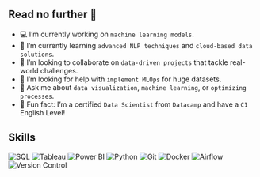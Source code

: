 ## Read no further 👋

* 💻 I’m currently working on `machine learning models`.  
* 🌱 I’m currently learning `advanced NLP techniques` and `cloud-based data solutions`.  
* 🔮 I’m looking to collaborate on `data-driven projects` that tackle real-world challenges.  
* 🧐 I’m looking for help with `implement MLOps` for huge datasets.  
* 💬 Ask me about `data visualization`, `machine learning`, or `optimizing processes`.    
* 💎 Fun fact: I’m a certified `Data Scientist` from `Datacamp` and have a `C1` English Level!

## Skills

![SQL](https://img.shields.io/badge/SQL-FFD700?style=for-the-badge&logo=postgresql&labelColor=FFFFFF)
![Tableau](https://img.shields.io/badge/Tableau-FFD700?style=for-the-badge&logo=tableau)
![Power BI](https://img.shields.io/badge/Power_BI-FFD700?style=for-the-badge&logo=google-analytics&logoColor=black)
![Python](https://img.shields.io/badge/Python-FFD700?style=for-the-badge&logo=python)
![Git](https://img.shields.io/badge/Git-FFD700?style=for-the-badge&logo=git)
![Docker](https://img.shields.io/badge/Docker-FFD700?style=for-the-badge&logo=docker)
![Airflow](https://img.shields.io/badge/Airflow-FFD700?style=for-the-badge&logo=apache-airflow)
![Version Control](https://img.shields.io/badge/Version_Control-FFD700?style=for-the-badge&logo=code&logoColor=black)

<!--
**rownlet/rownlet** is a ✨ _special_ ✨ repository because its `README.md` (this file) appears on your GitHub profile.

Here are some ideas to get you started:



-->
